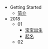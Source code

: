 - Getting Started
  - [简介](/)
- 2018
  - 01
    - [宝宝出生](2018/01/宝宝出生.md)
    - [起名](2018/01/起名.md)
  - 02
